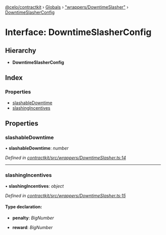 [@celo/contractkit](../README.md) › [Globals](../globals.md) › ["wrappers/DowntimeSlasher"](../modules/_wrappers_downtimeslasher_.md) › [DowntimeSlasherConfig](_wrappers_downtimeslasher_.downtimeslasherconfig.md)

# Interface: DowntimeSlasherConfig

## Hierarchy

* **DowntimeSlasherConfig**

## Index

### Properties

* [slashableDowntime](_wrappers_downtimeslasher_.downtimeslasherconfig.md#slashabledowntime)
* [slashingIncentives](_wrappers_downtimeslasher_.downtimeslasherconfig.md#slashingincentives)

## Properties

###  slashableDowntime

• **slashableDowntime**: *number*

*Defined in [contractkit/src/wrappers/DowntimeSlasher.ts:14](https://github.com/celo-org/celo-monorepo/blob/master/packages/sdk/contractkit/src/wrappers/DowntimeSlasher.ts#L14)*

___

###  slashingIncentives

• **slashingIncentives**: *object*

*Defined in [contractkit/src/wrappers/DowntimeSlasher.ts:15](https://github.com/celo-org/celo-monorepo/blob/master/packages/sdk/contractkit/src/wrappers/DowntimeSlasher.ts#L15)*

#### Type declaration:

* **penalty**: *BigNumber*

* **reward**: *BigNumber*
